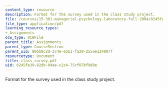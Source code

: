 ```yaml
---
content_type: resource
description: Format for the survey used in the class study project.
file: /courses/15-301-managerial-psychology-laboratory-fall-2004/0245fe3982db04aec2c475cf07bf9d0e_class_survey.pdf
file_type: application/pdf
learning_resource_types:
- Assignments
ocw_type: OCWFile
parent_title: Assignments
parent_type: CourseSection
parent_uid: 80bb8c2d-3c4e-e5b1-fa20-255ae124007f
resourcetype: Document
title: class_survey.pdf
uid: 0245fe39-82db-04ae-c2c4-75cf07bf9d0e
---
```

Format for the survey used in the class study project.

